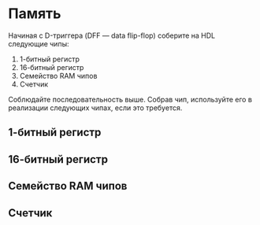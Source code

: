 # Память

Начиная с D-триггера (DFF — data flip-flop) соберите на HDL следующие чипы:

1. 1-битный регистр
2. 16-битный регистр
3. Семейство RAM чипов
4. Счетчик

Соблюдайте последовательность выше. Собрав чип, используйте его в реализации следующих чипах, если это требуется.

## 1-битный регистр

## 16-битный регистр

## Семейство RAM чипов

## Счетчик
